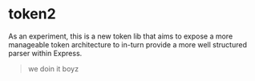 # token2

As an experiment, this is a new token lib that aims to expose a more manageable token architecture to in-turn provide a more well structured parser within Express.

> we doin it boyz 